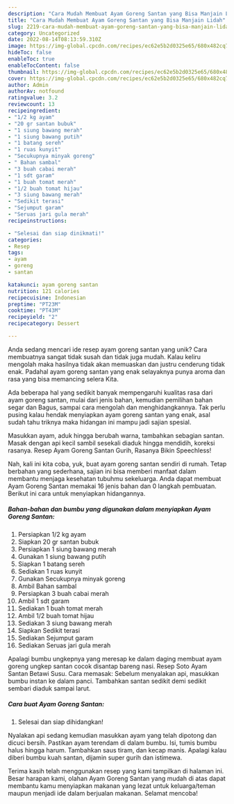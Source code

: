 ```yaml
---
description: "Cara Mudah Membuat Ayam Goreng Santan yang Bisa Manjain Lidah"
title: "Cara Mudah Membuat Ayam Goreng Santan yang Bisa Manjain Lidah"
slug: 2219-cara-mudah-membuat-ayam-goreng-santan-yang-bisa-manjain-lidah
category: Uncategorized
date: 2022-08-14T08:13:59.310Z
image: https://img-global.cpcdn.com/recipes/ec62e5b2d0325e65/680x482cq70/ayam-goreng-santan-foto-resep-utama.jpg
hideToc: false
enableToc: true
enableTocContent: false
thumbnail: https://img-global.cpcdn.com/recipes/ec62e5b2d0325e65/680x482cq70/ayam-goreng-santan-foto-resep-utama.jpg
cover: https://img-global.cpcdn.com/recipes/ec62e5b2d0325e65/680x482cq70/ayam-goreng-santan-foto-resep-utama.jpg
author: Admin
authorAv: notfound
ratingvalue: 3.2
reviewcount: 13
recipeingredient:
- "1/2 kg ayam"
- "20 gr santan bubuk"
- "1 siung bawang merah"
- "1 siung bawang putih"
- "1 batang sereh"
- "1 ruas kunyit"
- "Secukupnya minyak goreng"
- " Bahan sambal"
- "3 buah cabai merah"
- "1 sdt garam"
- "1 buah tomat merah"
- "1/2 buah tomat hijau"
- "3 siung bawang merah"
- "Sedikit terasi"
- "Sejumput garam"
- "Seruas jari gula merah"
recipeinstructions:

- "Selesai dan siap dinikmati!"
categories:
- Resep
tags:
- ayam
- goreng
- santan

katakunci: ayam goreng santan 
nutrition: 121 calories
recipecuisine: Indonesian
preptime: "PT23M"
cooktime: "PT43M"
recipeyield: "2"
recipecategory: Dessert

---
```





Anda sedang mencari ide resep ayam goreng santan yang unik? Cara membuatnya sangat tidak susah dan tidak juga mudah. Kalau keliru mengolah maka hasilnya tidak akan memuaskan dan justru cenderung tidak enak. Padahal ayam goreng santan yang enak selayaknya punya aroma dan rasa yang bisa memancing selera Kita.





Ada beberapa hal yang sedikit banyak mempengaruhi kualitas rasa dari ayam goreng santan, mulai dari jenis bahan, kemudian pemilihan bahan segar dan Bagus, sampai cara mengolah dan menghidangkannya. Tak perlu pusing kalau hendak menyiapkan ayam goreng santan yang enak,      asal sudah tahu triknya maka hidangan ini mampu jadi sajian spesial.














Masukkan ayam, aduk hingga berubah warna, tambahkan sebagian santan. Masak dengan api kecil sambil sesekali diaduk hingga mendidih, koreksi rasanya. Resep Ayam Goreng Santan Gurih, Rasanya Bikin Speechless!






Nah, kali ini kita coba, yuk, buat ayam goreng santan sendiri di rumah. Tetap berbahan yang sederhana, sajian ini bisa memberi manfaat dalam membantu menjaga kesehatan tubuhmu sekeluarga. Anda dapat membuat Ayam Goreng Santan memakai 16 jenis bahan dan 0 langkah pembuatan. Berikut ini cara untuk menyiapkan hidangannya.

<!--inarticleads1-->

##### Bahan-bahan dan bumbu yang digunakan dalam menyiapkan Ayam Goreng Santan:

1. Persiapkan 1/2 kg ayam
1. Siapkan 20 gr santan bubuk
1. Persiapkan 1 siung bawang merah
1. Gunakan 1 siung bawang putih
1. Siapkan 1 batang sereh
1. Sediakan 1 ruas kunyit
1. Gunakan Secukupnya minyak goreng
1. Ambil  Bahan sambal
1. Persiapkan 3 buah cabai merah
1. Ambil 1 sdt garam
1. Sediakan 1 buah tomat merah
1. Ambil 1/2 buah tomat hijau
1. Sediakan 3 siung bawang merah
1. Siapkan Sedikit terasi
1. Sediakan Sejumput garam
1. Sediakan Seruas jari gula merah


Apalagi bumbu ungkepnya yang meresap ke dalam daging membuat ayam goreng ungkep santan cocok disantap bareng nasi. Resep Soto Ayam Santan Betawi Susu. Cara memasak: Sebelum menyalakan api, masukkan bumbu instan ke dalam panci. Tambahkan santan sedikit demi sedikit sembari diaduk sampai larut. 

<!--inarticleads2-->

##### Cara buat Ayam Goreng Santan:


1. Selesai dan siap dihidangkan!

Nyalakan api sedang kemudian masukkan ayam yang telah dipotong dan dicuci bersih. Pastikan ayam terendam di dalam bumbu. Isi, tumis bumbu halus hingga harum. Tambahkan saus tiram, dan kecap manis. Apalagi kalau diberi bumbu kuah santan, dijamin super gurih dan istimewa. 

Terima kasih telah menggunakan resep yang kami tampilkan di halaman ini. Besar harapan kami, olahan Ayam Goreng Santan yang mudah di atas dapat membantu kamu menyiapkan makanan yang lezat untuk keluarga/teman maupun menjadi ide dalam berjualan makanan. Selamat mencoba!
